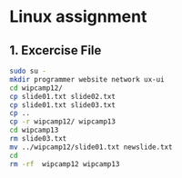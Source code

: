 # Linux assignment

## 1. Excercise File

```bash
sudo su -
mkdir programmer website network ux-ui
cd wipcamp12/
cp slide01.txt slide02.txt
cp slide01.txt slide03.txt
cp ..
cp -r wipcamp12/ wipcamp13
cd wipcamp13
rm slide03.txt
mv ../wipcamp12/slide01.txt newslide.txt
cd
rm -rf  wipcamp12 wipcamp13
```


















































